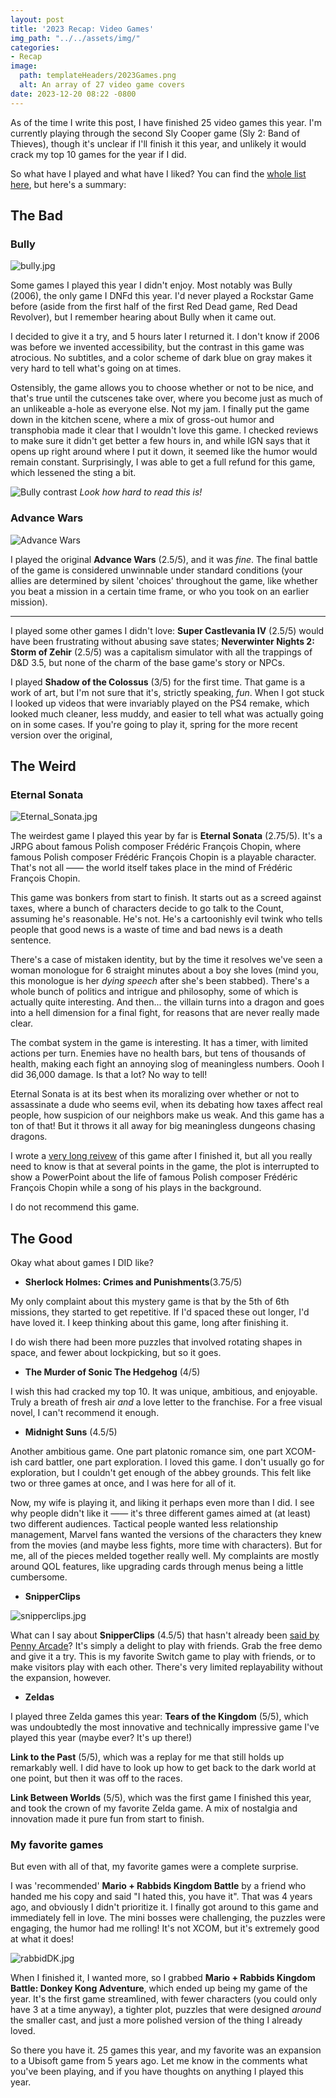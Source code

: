 ```yaml
---
layout: post
title: '2023 Recap: Video Games'
img_path: "../../assets/img/"
categories:
- Recap
image:
  path: templateHeaders/2023Games.png
  alt: An array of 27 video game covers
date: 2023-12-20 08:22 -0800
---
```

As of the time I write this post, I have finished 25 video games this year. I'm currently playing through the second Sly Cooper game (Sly 2: Band of Thieves), though it's unclear if I'll finish it this year, and unlikely it would crack my top 10 games for the year if I did.

So what have I played and what have I liked? You can find the [whole list here](https://alexrinehart.net/games/), but here's a summary:

## The Bad

### Bully

![bully.jpg](bully.jpg)

Some games I played this year I didn't enjoy. Most notably was Bully (2006), the only game I DNFd this year. I'd never played a Rockstar Game before (aside from the first half of the first Red Dead game, Red Dead Revolver), but I remember hearing about Bully when it came out. 

I decided to give it a try, and 5 hours later I returned it. I don't know if 2006 was before we invented accessibility, but the contrast in this game was atrocious. No subtitles, and a color scheme of dark blue on gray makes it very hard to tell what's going on at times.

Ostensibly, the game allows you to choose whether or not to be nice, and that's true until the cutscenes take over, where you become just as much of an unlikeable a-hole as everyone else. Not my jam. I finally put the game down in the kitchen scene, where a mix of gross-out humor and transphobia made it clear that I wouldn't love this game. I checked reviews to make sure it didn't get better a few hours in, and while IGN says that it opens up right around where I put it down, it seemed like the humor would remain constant. Surprisingly, I was able to get a full refund for this game, which lessened the sting a bit.

![Bully contrast](bullyContrast.jpg)
_Look how hard to read this is!_

### Advance Wars

![Advance Wars](advanceWars.jpg)

I played the original **Advance Wars** (2.5/5), and it was *fine*. The final battle of the game is considered unwinnable under standard conditions (your allies are determined by silent 'choices' throughout the game, like whether you beat a mission in a certain time frame, or who you took on an earlier mission).

<hr>

I played some other games I didn't love: **Super Castlevania IV** (2.5/5) would have been frustrating without abusing save states; **Neverwinter Nights 2: Storm of Zehir** (2.5/5) was a capitalism simulator with all the trappings of D&D 3.5, but none of the charm of the base game's story or NPCs. 

I played **Shadow of the Colossus** (3/5) for the first time. That game is a work of art, but I'm not sure that it's, strictly speaking, *fun*. When I got stuck I looked up videos that were invariably played on the PS4 remake, which looked much cleaner, less muddy, and easier to tell what was actually going on in some cases. If you're going to play it, spring for the more recent version over the original,

## The Weird

### Eternal Sonata

![Eternal_Sonata.jpg](Eternal_Sonata.jpg)

The weirdest game I played this year by far is **Eternal Sonata** (2.75/5). It's a JRPG about famous Polish composer Frédéric François Chopin, where famous Polish composer Frédéric François Chopin is a playable character. That's not all —— the world itself takes place in the mind of Frédéric François Chopin.

This game was bonkers from start to finish. It starts out as a screed against taxes, where a bunch of characters decide to go talk to the Count, assuming he's reasonable. He's not. He's a cartoonishly evil twink who tells people that good news is a waste of time and bad news is a death sentence. 

There's a case of mistaken identity, but by the time it resolves we've seen a woman monologue for 6 straight minutes about a boy she loves (mind you, this monologue is her *dying speech* after she's been stabbed). There's a whole bunch of politics and intrigue and philosophy, some of which is actually quite interesting. And then... the villain turns into a dragon and goes into a hell dimension for a final fight, for reasons that are never really made clear.

The combat system in the game is interesting. It has a timer, with limited actions per turn. Enemies have no health bars, but tens of thousands of health, making each fight an annoying slog of meaningless numbers. Oooh I did 36,000 damage. Is that a lot? No way to tell!

Eternal Sonata is at its best when its moralizing over whether or not to assassinate a dude who seems evil, when its debating how taxes affect real people, how suspicion of our neighbors make us weak. And this game has a ton of that! But it throws it all away for big meaningless dungeons chasing dragons. 

I wrote a [very long reivew](https://alexrinehart.net/games/) of this game after I finished it, but all you really need to know is that at several points in the game, the plot is interrupted to show a PowerPoint about the life of famous Polish composer Frédéric François Chopin while a song of his plays in the background. 

I do not recommend this game.

## The Good

Okay what about games I DID like?

* **Sherlock Holmes: Crimes and Punishments**(3.75/5)

My only complaint about this mystery game is that by the 5th of 6th missions, they started to get repetitive. If I'd spaced these out longer, I'd have loved it. I keep thinking about this game, long after finishing it.

I do wish there had been more puzzles that involved rotating shapes in space, and fewer about lockpicking, but so it goes.

* **The Murder of Sonic The Hedgehog** (4/5)

I wish this had cracked my top 10. It was unique, ambitious, and enjoyable. Truly a breath of fresh air *and* a love letter to the franchise. For a free visual novel, I can't recommend it enough.

* **Midnight Suns** (4.5/5)

Another ambitious game. One part platonic romance sim, one part XCOM-ish card battler, one part exploration. I loved this game. I don't usually go for exploration, but I couldn't get enough of the abbey grounds. This felt like two or three games at once, and I was here for all of it. 

Now, my wife is playing it, and liking it perhaps even more than I did. I see why people didn't like it —— it's three different games aimed at (at least) two different audiences. Tactical people wanted less relationship management, Marvel fans wanted the versions of the characters they knew from the movies (and maybe less fights, more time with characters). But for me, all of the pieces melded together really well. My complaints are mostly around QOL features, like upgrading cards through menus being a little cumbersome.

* **SnipperClips**

![snipperclips.jpg](snipperclips.jpg)

What can I say about **SnipperClips** (4.5/5) that hasn't already been [said by Penny Arcade](https://www.penny-arcade.com/comic/2017/03/15/snipperstrips)? It's simply a delight to play with friends. Grab the free demo and give it a try. This is my favorite Switch game to play with friends, or to make visitors play with each other. There's very limited replayability without the expansion, however.

* **Zeldas**

I played three Zelda games this year: **Tears of the Kingdom** (5/5), which was undoubtedly the most innovative and technically impressive game I've played this year (maybe ever? It's up there!)

**Link to the Past** (5/5), which was a replay for me that still holds up remarkably well. I did have to look up how to get back to the dark world at one point, but then it was off to the races.

**Link Between Worlds** (5/5), which was the first game I finished this year, and took the crown of my favorite Zelda game. A mix of nostalgia and innovation made it pure fun from start to finish.

### My favorite games

But even with all of that, my favorite games were a complete surprise.

I was 'recommended' **Mario + Rabbids Kingdom Battle** by a friend who handed me his copy and said "I hated this, you have it". That was 4 years ago, and obviously I didn't prioritize it. I finally got around to this game and immediately fell in love. The mini bosses were challenging, the puzzles were engaging, the humor had me rolling! It's not XCOM, but it's extremely good at what it does!

![rabbidDK.jpg](rabbidDK.jpg)

When I finished it, I wanted more, so I grabbed **Mario + Rabbids Kingdom Battle: Donkey Kong Adventure**, which ended up being my game of the year. It's the first game streamlined, with fewer characters (you could only have 3 at a time anyway), a tighter plot, puzzles that were designed *around* the smaller cast, and just a more polished version of the thing I already loved.

So there you have it. 25 games this year, and my favorite was an expansion to a Ubisoft game from 5 years ago. Let me know in the comments what you've been playing, and if you have thoughts on anything I played this year.
